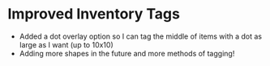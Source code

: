 # Improved Inventory Tags
- Added a dot overlay option so I can tag the middle of items with a dot as large as I want (up to 10x10)
- Adding more shapes in the future and more methods of tagging!
